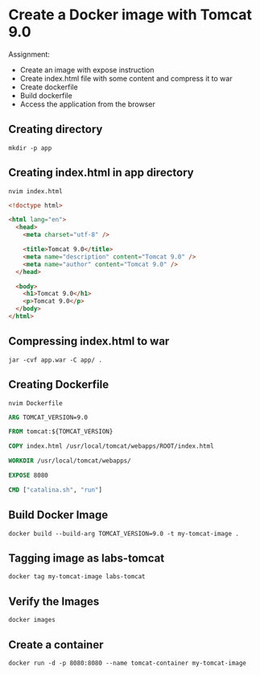 # Create a Docker image with Tomcat 9.0

Assignment:

- Create an image with expose instruction
- Create index.html file with some content and compress it to war
- Create dockerfile
- Build dockerfile
- Access the application from the browser

## Creating directory

`mkdir -p app`

## Creating index.html in app directory

`nvim index.html`

```html
<!doctype html>

<html lang="en">
  <head>
    <meta charset="utf-8" />

    <title>Tomcat 9.0</title>
    <meta name="description" content="Tomcat 9.0" />
    <meta name="author" content="Tomcat 9.0" />
  </head>

  <body>
    <h1>Tomcat 9.0</h1>
    <p>Tomcat 9.0</p>
  </body>
</html>
```

## Compressing index.html to war

`jar -cvf app.war -C app/ .`

## Creating Dockerfile

`nvim Dockerfile`

```dockerfile
ARG TOMCAT_VERSION=9.0

FROM tomcat:${TOMCAT_VERSION}

COPY index.html /usr/local/tomcat/webapps/ROOT/index.html

WORKDIR /usr/local/tomcat/webapps/

EXPOSE 8080

CMD ["catalina.sh", "run"]
```

## Build Docker Image

`docker build --build-arg TOMCAT_VERSION=9.0 -t my-tomcat-image .`

## Tagging image as labs-tomcat

`docker tag my-tomcat-image labs-tomcat`

## Verify the Images

`docker images`

## Create a container

`docker run -d -p 8080:8080 --name tomcat-container my-tomcat-image`
